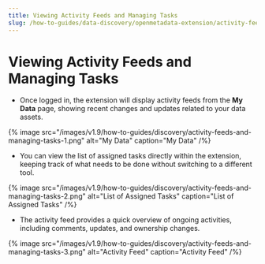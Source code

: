 ```yaml
---
title: Viewing Activity Feeds and Managing Tasks
slug: /how-to-guides/data-discovery/openmetadata-extension/activity-feeds
---
```


# Viewing Activity Feeds and Managing Tasks

- Once logged in, the extension will display activity feeds from the **My Data** page, showing recent changes and updates related to your data assets.

{% image
src="/images/v1.9/how-to-guides/discovery/activity-feeds-and-managing-tasks-1.png"
alt="My Data"
caption="My Data"
/%}

- You can view the list of assigned tasks directly within the extension, keeping track of what needs to be done without switching to a different tool.

{% image
src="/images/v1.9/how-to-guides/discovery/activity-feeds-and-managing-tasks-2.png"
alt="List of Assigned Tasks"
caption="List of Assigned Tasks"
/%}

- The activity feed provides a quick overview of ongoing activities, including comments, updates, and ownership changes.

{% image
src="/images/v1.9/how-to-guides/discovery/activity-feeds-and-managing-tasks-3.png"
alt="Activity Feed"
caption="Activity Feed"
/%}
